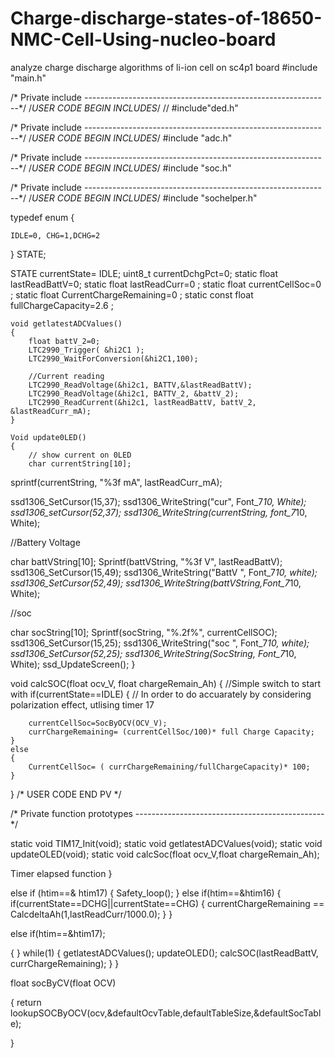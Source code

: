 # Charge-discharge-states-of-18650-NMC-Cell-Using-nucleo-board
analyze charge discharge algorithms of li-ion cell on sc4p1 board
#include "main.h"

/* Private include  -------------------------------------------------------------*/
/*USER CODE BEGIN INCLUDES*/
// #include"ded.h"

/* Private include  -------------------------------------------------------------*/
/*USER CODE BEGIN INCLUDES*/
#include "adc.h"

/* Private include  -------------------------------------------------------------*/
/*USER CODE BEGIN INCLUDES*/
#include "soc.h"

/* Private include  -------------------------------------------------------------*/
/*USER CODE BEGIN INCLUDES*/
#include "sochelper.h"


typedef enum
{

	IDLE=0, CHG=1,DCHG=2


}   STATE;

STATE currentState= IDLE;
uint8_t currentDchgPct=0;
static float lastReadBattV=0;
static float lastReadCurr=0 ;
static float currentCellSoc=0 ;
static float CurrentChargeRemaining=0 ;
static const float fullChargeCapacity=2.6 ;

	void getlatestADCValues()
	{
		float battV_2=0;
		LTC2990_Trigger( &hi2C1 );
		LTC2990_WaitForConversion(&hi2C1,100);

		//Current reading
		LTC2990_ReadVoltage(&hi2c1, BATTV,&lastReadBattV);
		LTC2990_ReadVoltage(&hi2c1, BATTV_2, &battV_2);
		LTC2990_ReadCurrent(&hi2c1, lastReadBattV, battV_2, &lastReadCurr_mA);
	}

	Void update0LED()
	{
		// show current on 0LED
		char currentString[10];
sprintf(currentString, "%3f mA", lastReadCurr_mA);

ssd1306_SetCursor(15,37);
ssd1306_WriteString("cur", Font_7*10, White);
ssd1306_setCursor(52,37);
ssd1306_WriteString(currentString, font_7*10, White);

//Battery Voltage

char battVString[10];
Sprintf(battVString, "%3f V", lastReadBattV);
ssd1306_SetCursor(15,49);
ssd1306_WriteString("BattV  ", Font_7*10, white);
ssd1306_SetCursor(52,49);
ssd1306_WriteString(battVString,Font_7*10, White);

//soc

char socString[10];
Sprintf(socString, "%.2f%", currentCellSOC);
ssd1306_SetCursor(15,25);
ssd1306_WriteString("soc  ", Font_7*10, white);
ssd1306_SetCursor(52,25);
ssd1306_WriteString(SocString, Font_7*10, White);
ssd_UpdateScreen();
	}

void calcSOC(float ocv_V, float chargeRemain_Ah)
{
	//Simple switch to start with
	if(currentState==IDLE)
	{
		//  In order to do accuarately by considering polarization effect, utlising timer 17

		currentCellSoc=SocByOCV(OCV_V);
		currChargeRemaining= (currentCellSoc/100)* full Charge Capacity;
	}
	else
	{
		CurrentCellSoc= ( currChargeRemaining/fullChargeCapacity)* 100;
	}
}
/* USER CODE END PV */

/* Private function prototypes -----------------------------------------------*/

static void TIM17_Init(void);
static void getlatestADCValues(void);
static void updateOLED(void);
static void calcSoc(float ocv_V,float chargeRemain_Ah);



 Timer elapsed function
 }

 else if (htim==& htim17)
 {
	 Safety_loop();
 } else if(htim==&htim16)
 {
	 if(currentState==DCHG||currentState==CHG)
	 {
		 currentChargeRemaining == CalcdeltaAh(1,lastReadCurr/1000.0);
	 }
 }

 else if(htim==&htim17);

 {
 }
 while(1)
 {
	 getlatestADCValues();
	 updateOLED();
	 calcSOC(lastReadBattV, currChargeRemaining);
 }
 }

 float socByCV(float OCV)

 {
	 return lookupSOCByOCV(ocv,&defaultOcvTable,defaultTableSize,&defaultSocTable);

 }
